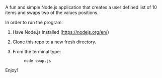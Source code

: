 A fun and simple Node.js application that creates a user defined list of 10 items and swaps two of the values positions.

In order to run the program:

1. Have Node.js Installed (https://nodejs.org/en/)

2. Clone this repo to a new fresh directory.

3. From the terminal type:
            
            node swap.js
            
Enjoy!
